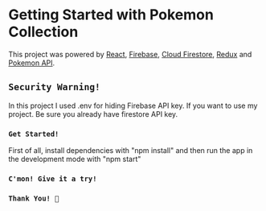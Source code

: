 # Getting Started with Pokemon Collection

This project was powered by [React](https://reactjs.org),
[Firebase](https://firebase.google.com),
[Cloud Firestore](https://firebase.google.com/docs/firestore), [Redux](https://redux.js.org) and [Pokemon API](https://pokeapi.co).

## `Security Warning!`

In this project I used .env for hiding Firebase API key. If you want to use my project. Be sure you already have firestore API key.

### `Get Started! `
First of all, install dependencies with "npm install" and then run the app in the development mode with "npm start"

### `C'mon! Give it a try!`
### `Thank You! 🙏`
